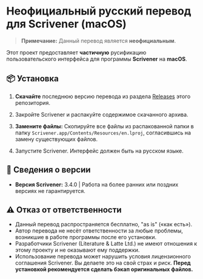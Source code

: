 # Неофициальный русский перевод для Scrivener (macOS)

> **Примечание:** Данный перевод является **неофициальным**.

Этот проект предоставляет **частичную** русификацию пользовательского интерфейса для программы **Scrivener** на **macOS**.

## 📦 Установка

1.  **Скачайте** последнюю версию перевода из раздела [Releases](https://github.com/mwxkhmy/scrivener_language_pack/releases) этого репозитория.

2.  Закройте Scrivener и распакуйте содержимое скачанного архива.

3.  **Замените файлы:** Скопируйте все файлы из распакованной папки в папку `Scrivener.app/Contents/Resources/en.lproj`, согласившись на замену существующих файлов.

4.  Запустите Scrivener. Интерфейс должен быть на русском языке.

## 🔄 Сведения о версии

*   **Версия Scrivener:** 3.4.0 | Работа на более ранних или поздних версиях не гарантируется.

## ⚠️ Отказ от ответственности

*   Данный перевод распространяется бесплатно, "as is" («как есть»).
*   Автор перевода не несёт ответственности за любые проблемы, возникшие в работе программы после его установки.
*   Разработчики Scrivener (Literature & Latte Ltd.) не имеют отношения к этому проекту и не оказывают ему поддержки.
*   Использование перевода может нарушить условия лицензионного соглашения Scrivener. Вы делаете это на свой страх и риск. **Перед установкой рекомендуется сделать бэкап оригинальных файлов.**
